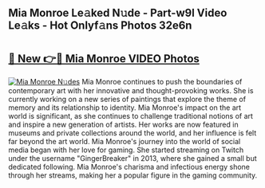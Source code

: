## Mia Monroe Le𝚊ked N𝚞de - Part-w9l Video Le𝚊ks - Hot Onlyf𝚊ns Photos 32e6n

# <h2><a href="http://ab74238.deff.icu/?id=Mia+Monroe">🔗 New 👉🔴 Mia Monroe VIDEO Photos</a></h2>

[![Mia Monroe N𝚞des](https://i.imgur.com/rIISA9y.gif)](http://ab74238.deff.icu/?id=Mia+Monroe)
Mia Monroe continues to push the boundaries of contemporary art with her innovative and thought-provoking works. She is currently working on a new series of paintings that explore the theme of memory and its relationship to identity. Mia Monroe's impact on the art world is significant, as she continues to challenge traditional notions of art and inspire a new generation of artists. Her works are now featured in museums and private collections around the world, and her influence is felt far beyond the art world. Mia Monroe's journey into the world of social media began with her love for gaming. She started streaming on Twitch under the username "GingerBreaker" in 2013, where she gained a small but dedicated following. Mia Monroe's charisma and infectious energy shone through her streams, making her a popular figure in the gaming community.
